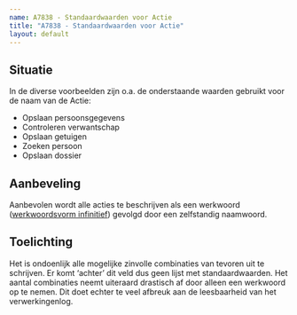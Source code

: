 ```yaml
---
name: A7838 - Standaardwaarden voor Actie
title: "A7838 - Standaardwaarden voor Actie"
layout: default
---
```

## Situatie
In de diverse voorbeelden zijn o.a. de onderstaande waarden gebruikt voor de naam van de Actie:
-	Opslaan persoonsgegevens
-	Controleren verwantschap
-	Opslaan getuigen
-	Zoeken persoon
-	Opslaan dossier

## Aanbeveling
Aanbevolen wordt alle acties te beschrijven als een werkwoord ([werkwoordsvorm infinitief](https://onzetaal.nl/taaladvies/werkwoordsvormen/)) gevolgd door een zelfstandig naamwoord. 

## Toelichting
Het is ondoenlijk alle mogelijke zinvolle combinaties van tevoren uit te schrijven. Er komt ‘achter’ dit veld dus geen lijst met standaardwaarden.
Het aantal combinaties neemt uiteraard drastisch af door alleen een werkwoord op te nemen. Dit doet echter te veel afbreuk aan de leesbaarheid van het verwerkingenlog.
